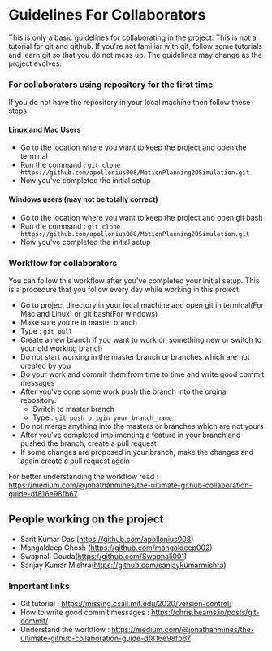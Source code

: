 # Guidelines For Collaborators
This is only a basic guidelines for collaborating in the project. This is not a tutorial for git and github. If you're not familiar with git, follow some tutorials and learn git so that you do not mess up. The guidelines may change as the project evolves.
### For collaborators using repository for the first time
If you do not have the repository in your local machine then follow these steps:
#### Linux and Mac Users
* Go to the location where you want to keep the project and open the terminal
* Run the command : `git clone https://github.com/apollonius008/MotionPlanning2DSimulation.git`
* Now you've completed the initial setup
#### Windows users (may not be totally correct)
* Go to the location where you want to keep the project and open git bash
* Run the command : `git clone https://github.com/apollonius008/MotionPlanning2DSimulation.git`
* Now you've completed the initial setup

### Workflow for collaborators
You can follow this workflow after you've completed your initial setup. This is a procedure that you follow every day while working in this project.
* Go to project directory in your local machine and open git in terminal(For Mac and Linux) or git bash(For windows)
* Make sure you're in master branch
* Type : `git pull`
* Create a new branch if you want to work on something new or switch to your old working branch
* Do not start working in the master branch or branches which are not created by you
* Do your work and commit them from time to time and write good commit messages
* After you've done some work push the branch into the orginal repository.
  * Switch to master branch
  * Type : `git push origin your_branch_name`
* Do not merge anything into the masters or branches which are not yours
* After you've completed implimenting a feature in your branch and pushed the branch, create a pull request
* If some changes are proposed in your branch, make the changes and again create a pull request again

For better understanding the workflow read : https://medium.com/@jonathanmines/the-ultimate-github-collaboration-guide-df816e98fb67

## People working on the project
* Sarit Kumar Das (https://github.com/apollonius008)
* Mangaldeep Ghosh (https://github.com/mangaldeep002)
* Swapnali Gouda(https://github.com/Swapnali001)
* Sanjay Kumar Mishra(https://github.com/sanjaykumarmishra)

### Important links
* Git tutorial : https://missing.csail.mit.edu/2020/version-control/
* How to write good commit messages : https://chris.beams.io/posts/git-commit/
* Understand the workflow : https://medium.com/@jonathanmines/the-ultimate-github-collaboration-guide-df816e98fb67
